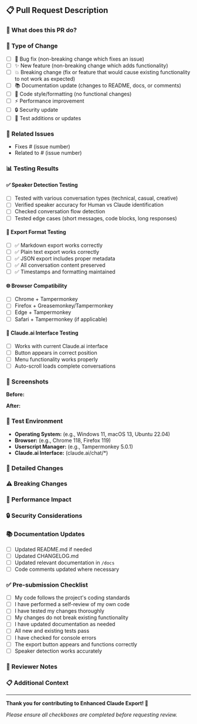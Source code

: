 ## 📋 Pull Request Description

### 🎯 What does this PR do?
<!-- Provide a clear and concise description of what this pull request accomplishes -->

### 🔧 Type of Change
<!-- Please delete options that are not relevant -->
- [ ] 🐛 Bug fix (non-breaking change which fixes an issue)
- [ ] ✨ New feature (non-breaking change which adds functionality)
- [ ] 💥 Breaking change (fix or feature that would cause existing functionality to not work as expected)
- [ ] 📚 Documentation update (changes to README, docs, or comments)
- [ ] 🎨 Code style/formatting (no functional changes)
- [ ] ⚡ Performance improvement
- [ ] 🔒 Security update
- [ ] 🧪 Test additions or updates

### 🔗 Related Issues
<!-- Link any related issues using "Fixes #123" or "Closes #123" -->
- Fixes # (issue number)
- Related to # (issue number)

### 📊 Testing Results

#### ✅ Speaker Detection Testing
- [ ] Tested with various conversation types (technical, casual, creative)
- [ ] Verified speaker accuracy for Human vs Claude identification
- [ ] Checked conversation flow detection
- [ ] Tested edge cases (short messages, code blocks, long responses)

#### 📁 Export Format Testing
- [ ] ✅ Markdown export works correctly
- [ ] ✅ Plain text export works correctly  
- [ ] ✅ JSON export includes proper metadata
- [ ] ✅ All conversation content preserved
- [ ] ✅ Timestamps and formatting maintained

#### 🌐 Browser Compatibility
- [ ] Chrome + Tampermonkey
- [ ] Firefox + Greasemonkey/Tampermonkey
- [ ] Edge + Tampermonkey
- [ ] Safari + Tampermonkey (if applicable)

#### 🤖 Claude.ai Interface Testing
- [ ] Works with current Claude.ai interface
- [ ] Button appears in correct position
- [ ] Menu functionality works properly
- [ ] Auto-scroll loads complete conversations

### 📸 Screenshots
<!-- If your changes affect the UI, please include before/after screenshots -->

**Before:**
<!-- Screenshot or description of current behavior -->

**After:**
<!-- Screenshot or description of new behavior -->

### 🧪 Test Environment
- **Operating System:** (e.g., Windows 11, macOS 13, Ubuntu 22.04)
- **Browser:** (e.g., Chrome 118, Firefox 119)
- **Userscript Manager:** (e.g., Tampermonkey 5.0.1)
- **Claude.ai Interface:** (claude.ai/chat/*)

### 📝 Detailed Changes
<!-- Provide a more detailed explanation of your changes -->

### ⚠️ Breaking Changes
<!-- If this PR introduces breaking changes, describe what users need to know -->

### 🚀 Performance Impact
<!-- Describe any performance implications of your changes -->

### 🔒 Security Considerations
<!-- If your changes have security implications, describe them here -->

### 📚 Documentation Updates
- [ ] Updated README.md if needed
- [ ] Updated CHANGELOG.md
- [ ] Updated relevant documentation in `/docs`
- [ ] Code comments updated where necessary

### ✅ Pre-submission Checklist
- [ ] My code follows the project's coding standards
- [ ] I have performed a self-review of my own code
- [ ] I have tested my changes thoroughly
- [ ] My changes do not break existing functionality
- [ ] I have updated documentation as needed
- [ ] All new and existing tests pass
- [ ] I have checked for console errors
- [ ] The export button appears and functions correctly
- [ ] Speaker detection works accurately

### 🤝 Reviewer Notes
<!-- Any specific areas you'd like reviewers to focus on -->

### 📋 Additional Context
<!-- Add any other context, concerns, or information that would be helpful for reviewers -->

---

**Thank you for contributing to Enhanced Claude Export! 🎉**

*Please ensure all checkboxes are completed before requesting review.*

